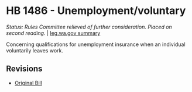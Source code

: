 # HB 1486 - Unemployment/voluntary
*Status: Rules Committee relieved of further consideration.  Placed on second reading.* | [leg.wa.gov summary](https://app.leg.wa.gov/billsummary?BillNumber=1486&Year=2021)

Concerning qualifications for unemployment insurance when an individual voluntarily leaves work.

## Revisions
* [Original Bill](1/)